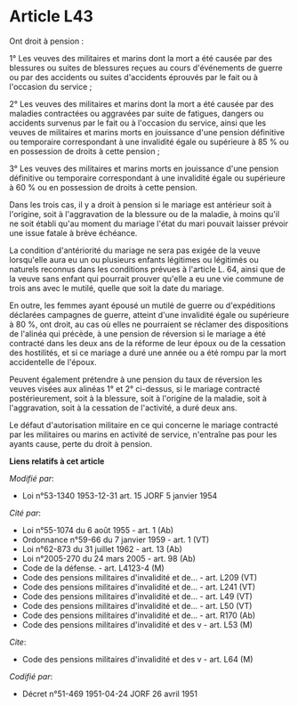 # Article L43

Ont droit à pension :

1° Les veuves des militaires et marins dont la mort a été causée par des blessures ou suites de blessures reçues au cours
d'événements de guerre ou par des accidents ou suites d'accidents éprouvés par le fait ou à l'occasion du service ;

2° Les veuves des militaires et marins dont la mort a été causée par des maladies contractées ou aggravées par suite de
fatigues, dangers ou accidents survenus par le fait ou à l'occasion du service, ainsi que les veuves de militaires et marins
morts en jouissance d'une pension définitive ou temporaire correspondant à une invalidité égale ou supérieure à 85 % ou en
possession de droits à cette pension ;

3° Les veuves des militaires et marins morts en jouissance d'une pension définitive ou temporaire correspondant à une
invalidité égale ou supérieure à 60 % ou en possession de droits à cette pension.

Dans les trois cas, il y a droit à pension si le mariage est antérieur soit à l'origine, soit à l'aggravation de la blessure
ou de la maladie, à moins qu'il ne soit établi qu'au moment du mariage l'état du mari pouvait laisser prévoir une issue
fatale à brève échéance.

La condition d'antériorité du mariage ne sera pas exigée de la veuve lorsqu'elle aura eu un ou plusieurs enfants légitimes ou
légitimés ou naturels reconnus dans les conditions prévues à l'article L. 64, ainsi que de la veuve sans enfant qui pourrait
prouver qu'elle a eu une vie commune de trois ans avec le mutilé, quelle que soit la date du mariage.

En outre, les femmes ayant épousé un mutilé de guerre ou d'expéditions déclarées campagnes de guerre, atteint d'une
invalidité égale ou supérieure à 80 %, ont droit, au cas où elles ne pourraient se réclamer des dispositions de l'alinéa qui
précède, à une pension de réversion si le mariage a été contracté dans les deux ans de la réforme de leur époux ou de la
cessation des hostilités, et si ce mariage a duré une année ou a été rompu par la mort accidentelle de l'époux.

Peuvent également prétendre à une pension du taux de réversion les veuves visées aux alinéas 1° et 2° ci-dessus, si le
mariage contracté postérieurement, soit à la blessure, soit à l'origine de la maladie, soit à l'aggravation, soit à la
cessation de l'activité, a duré deux ans.

Le défaut d'autorisation militaire en ce qui concerne le mariage contracté par les militaires ou marins en activité de
service, n'entraîne pas pour les ayants cause, perte du droit à pension.

**Liens relatifs à cet article**

_Modifié par_:

  - Loi n°53-1340 1953-12-31 art. 15 JORF 5 janvier 1954

_Cité par_:

  - Loi n°55-1074 du 6 août 1955 - art. 1 (Ab)
  - Ordonnance n°59-66 du 7 janvier 1959 - art. 1 (VT)
  - Loi n°62-873 du 31 juillet 1962 - art. 13 (Ab)
  - Loi n°2005-270 du 24 mars 2005 - art. 98 (Ab)
  - Code de la défense. - art. L4123-4 (M)
  - Code des pensions militaires d'invalidité et de... - art. L209 (VT)
  - Code des pensions militaires d'invalidité et de... - art. L241 (VT)
  - Code des pensions militaires d'invalidité et de... - art. L49 (VT)
  - Code des pensions militaires d'invalidité et de... - art. L50 (VT)
  - Code des pensions militaires d'invalidité et de... - art. R170 (Ab)
  - Code des pensions militaires d'invalidité et des v - art. L53 (M)

_Cite_:

  - Code des pensions militaires d'invalidité et des v - art. L64 (M)

_Codifié par_:

  - Décret n°51-469 1951-04-24 JORF 26 avril 1951
